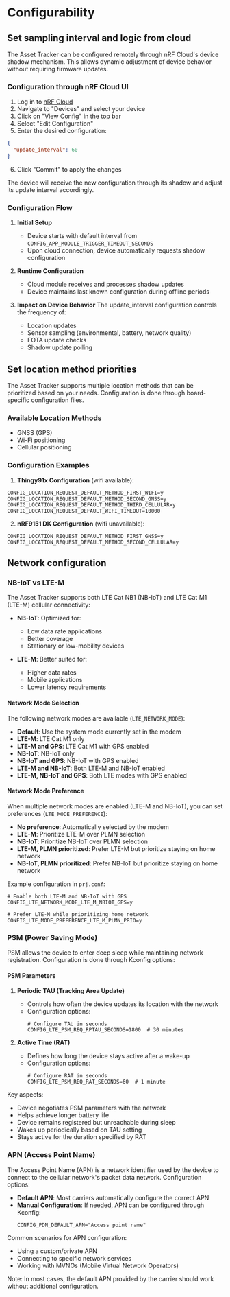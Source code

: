 # Configurability

## Set sampling interval and logic from cloud

The Asset Tracker can be configured remotely through nRF Cloud's device shadow mechanism. This allows dynamic adjustment of device behavior without requiring firmware updates.

### Configuration through nRF Cloud UI

1. Log in to [nRF Cloud](https://nrfcloud.com/)
2. Navigate to "Devices" and select your device
3. Click on "View Config" in the top bar
4. Select "Edit Configuration"
5. Enter the desired configuration:
```json
{
  "update_interval": 60
}
```
6. Click "Commit" to apply the changes

The device will receive the new configuration through its shadow and adjust its update interval accordingly.


### Configuration Flow
1. **Initial Setup**
   - Device starts with default interval from `CONFIG_APP_MODULE_TRIGGER_TIMEOUT_SECONDS`
   - Upon cloud connection, device automatically requests shadow configuration

2. **Runtime Configuration**
   - Cloud module receives and processes shadow updates
   - Device maintains last known configuration during offline periods

3. **Impact on Device Behavior**
The update_interval configuration controls the frequency of:
   - Location updates
   - Sensor sampling (environmental, battery, network quality)
   - FOTA update checks
   - Shadow update polling

## Set location method priorities

The Asset Tracker supports multiple location methods that can be prioritized based on your needs. Configuration is done through board-specific configuration files.

### Available Location Methods
- GNSS (GPS)
- Wi-Fi positioning
- Cellular positioning

### Configuration Examples

1. **Thingy91x Configuration** (wifi available):
```
CONFIG_LOCATION_REQUEST_DEFAULT_METHOD_FIRST_WIFI=y
CONFIG_LOCATION_REQUEST_DEFAULT_METHOD_SECOND_GNSS=y
CONFIG_LOCATION_REQUEST_DEFAULT_METHOD_THIRD_CELLULAR=y
CONFIG_LOCATION_REQUEST_DEFAULT_WIFI_TIMEOUT=10000
```

2. **nRF9151 DK Configuration** (wifi unavailable):
```
CONFIG_LOCATION_REQUEST_DEFAULT_METHOD_FIRST_GNSS=y
CONFIG_LOCATION_REQUEST_DEFAULT_METHOD_SECOND_CELLULAR=y
```

## Network configuration

### NB-IoT vs LTE-M
The Asset Tracker supports both LTE Cat NB1 (NB-IoT) and LTE Cat M1 (LTE-M) cellular connectivity:

- **NB-IoT**: Optimized for:
  - Low data rate applications
  - Better coverage
  - Stationary or low-mobility devices

- **LTE-M**: Better suited for:
  - Higher data rates
  - Mobile applications
  - Lower latency requirements

#### Network Mode Selection
The following network modes are available (`LTE_NETWORK_MODE`):

- **Default**: Use the system mode currently set in the modem
- **LTE-M**: LTE Cat M1 only
- **LTE-M and GPS**: LTE Cat M1 with GPS enabled
- **NB-IoT**: NB-IoT only
- **NB-IoT and GPS**: NB-IoT with GPS enabled
- **LTE-M and NB-IoT**: Both LTE-M and NB-IoT enabled
- **LTE-M, NB-IoT and GPS**: Both LTE modes with GPS enabled

#### Network Mode Preference
When multiple network modes are enabled (LTE-M and NB-IoT), you can set preferences (`LTE_MODE_PREFERENCE`):

- **No preference**: Automatically selected by the modem
- **LTE-M**: Prioritize LTE-M over PLMN selection
- **NB-IoT**: Prioritize NB-IoT over PLMN selection
- **LTE-M, PLMN prioritized**: Prefer LTE-M but prioritize staying on home network
- **NB-IoT, PLMN prioritized**: Prefer NB-IoT but prioritize staying on home network

Example configuration in `prj.conf`:
```
# Enable both LTE-M and NB-IoT with GPS
CONFIG_LTE_NETWORK_MODE_LTE_M_NBIOT_GPS=y

# Prefer LTE-M while prioritizing home network
CONFIG_LTE_MODE_PREFERENCE_LTE_M_PLMN_PRIO=y
```

### PSM (Power Saving Mode)
PSM allows the device to enter deep sleep while maintaining network registration. Configuration is done through Kconfig options:

#### PSM Parameters
1. **Periodic TAU (Tracking Area Update)**
   - Controls how often the device updates its location with the network
   - Configuration options:
     ```
     # Configure TAU in seconds
     CONFIG_LTE_PSM_REQ_RPTAU_SECONDS=1800  # 30 minutes
     ```

2. **Active Time (RAT)**
   - Defines how long the device stays active after a wake-up
   - Configuration options:
     ```
     # Configure RAT in seconds
     CONFIG_LTE_PSM_REQ_RAT_SECONDS=60  # 1 minute
     ```

Key aspects:
- Device negotiates PSM parameters with the network
- Helps achieve longer battery life
- Device remains registered but unreachable during sleep
- Wakes up periodically based on TAU setting
- Stays active for the duration specified by RAT


### APN (Access Point Name)
The Access Point Name (APN) is a network identifier used by the device to connect to the cellular network's packet data network. Configuration options:

- **Default APN**: Most carriers automatically configure the correct APN
- **Manual Configuration**: If needed, APN can be configured through Kconfig:
  ```
  CONFIG_PDN_DEFAULT_APN="Access point name"
  ```

Common scenarios for APN configuration:
- Using a custom/private APN
- Connecting to specific network services
- Working with MVNOs (Mobile Virtual Network Operators)

Note: In most cases, the default APN provided by the carrier should work without additional configuration.
